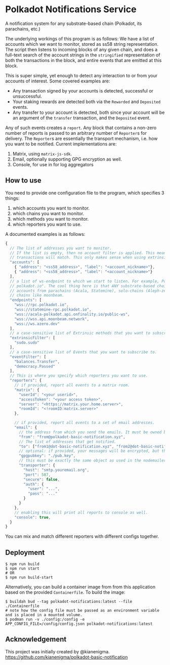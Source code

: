 # Polkadot Notifications Service

A notification system for any substrate-based chain (Polkadot, its parachains, etc.)

The underlying workings of this program is as follows: We have a list of accounts which we want to
monitor, stored as ss58 string representation. The script then listens to incoming blocks of any
given chain, and does a full-text search of the account strings in the `stringified` representation
of both the transactions in the block, and entire events that are emitted at this block.

This is super simple, yet enough to detect any interaction to or from your accounts of interest.
Some covered examples are:

- Any transaction signed by your accounts is detected, successful or unsuccessful.
- Your staking rewards are detected both via the `Rewarded` and `Deposited` events.
- Any transfer to your account is detected, both since your account will be an argument of the
  `transfer` transaction, and the `Deposited` event.

Any of such events creates a `report`. Any block that contains a non-zero number of reports is
passed to an arbitrary number of `Reporter`s for delivery. The `Reporter`s are essentially the
transport mechanism, i.e. how you want to be notified. Current implementations are:

1. Matrix, using `matrix-js-sdk`.
2. Email, optionally supporting GPG encryption as well.
4. Console, for use in for log aggregators

## How to use

You need to provide one configuration file to the program, which specifies 3 things:

1. which accounts you want to monitor.
2. which chains you want to monitor.
3. which methods you want to monitor.
4. which reporters you want to use.

A documented examples is as follows:

```javascript
{
  // The list of addresses you want to monitor.
  // If the list is empty, then no account filter is applied. This means that all events and
  // transactions will match. This only makes sense when using extrinsicFilter and eventFilter.
  "accounts": [
    { "address": "<ss58_address>", "label": "<account_nickname>"},
    { "address": "<ss58_address>", "label": "<account_nickname>"}
  ],
  // a list of ws-endpoint to which we start to listen. For example, Polkadot's is "wss://rpc.
  // polkadot.io". The cool thing here is that ANY substrate-based chain will work, so you can add
  // accounts from parachains (Acala, Statemine), solo-chains (Aleph-zero), or even ethereum-based
  // chains like moonbeam.
  "endpoints": [
    "wss://rpc.polkadot.io",
    "wss://statemine-rpc.polkadot.io",
    "wss://acala-polkadot.api.onfinality.io/public-ws",
    "wss://wss.api.moonbeam.network",
    "wss://ws.azero.dev"
  ],
  // a case-sensitive list of Extrinsic methods that you want to subscribe to.
  "extrinsicFilter": [
    "sudo.sudo"
  ],
  // a case-sensitive list of Events that you want to subscribe to.
  "eventFilter": [
    "balances.Transfer",
    "democracy.Passed"
  ],
  // This is where you specify which reporters you want to use.
  "reporters": {
    // if provided, report all events to a matrix room.
    "matrix": {
      "userId": "<your userid>",
      "accessToken": "<your access token>",
      "server": "<https://matrix.your.home.server>",
      "roomId": "<!roomID:matrix.server>"
    },

    // if provided, report all events to a set of email addresses.
    "email": {
      // the address from which you send the emails. It must be owned by the `transporter.auth` credentials once authenticated with `transporter.host`.
      "from": "from@polkadot-basic-notification.xyz",
      // The list of addresses that get notified.
      "to": ["from1@dot-basic-notification.xyz", "from2@dot-basic-notification.xyz"],
      // optional: if provided, your messages will be encrypted, but the formatting might not be as good.
      "gpgpubkey": "./pub.key",
      // this must be exactly the same object as used in the nodemailer library. See here for // more information: https://nodemailer.com/smtp/
      "transporter": {
        "host": "smtp.youremail.org",
        "port": 587,
        "secure": false,
        "auth": {
          "user": "...",
          "pass": "..."
        }
      }
    },
    // enabling this will print all reports to console as well.
    "console": true,
  }
}

```

You can mix and match different reporters with different configs together.

## Deployment

```
$ npm run build
$ npm run start
# OR
$ npm run build-start
```

Alternatively, you can build a container image from from this application based on the provided
`Containerfile`. To build the image:

```
$ buildah bud --tag polkadot-notifications:latest --file ./Containerfile
# note how the config file must be passed as an environment variable and is placed in a mounted volume.
$ podman run -v ./config:/config -e APP_CONFIG_FILE=/config/config.json polkadot-notifications:latest
```

## Acknowledgement

This project was initially created by @kianenigma.
https://github.com/kianenigma/polkadot-basic-notification
